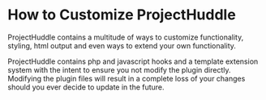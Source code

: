 # How to Customize ProjectHuddle

ProjectHuddle contains a multitude of ways to customize functionality, styling, html output and even ways to
extend your own functionality.

ProjectHuddle contains php and javascript hooks and a template extension system with the intent to ensure
you not modify the plugin directly. Modifying the plugin files will result in a complete loss of your changes should
you ever decide to update in the future.
